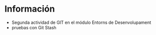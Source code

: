 # Información

* Segunda actividad de GIT en el módulo Entorns de Desenvolupament
* pruebas con Git Stash


